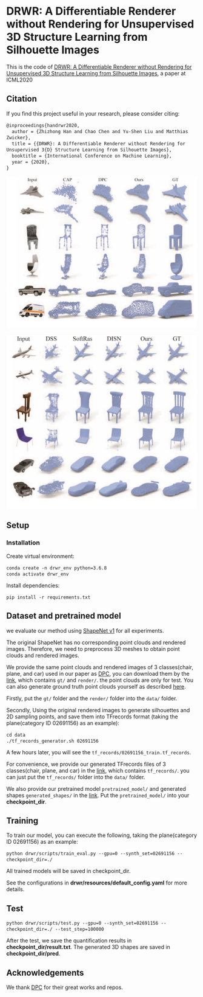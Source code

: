 # DRWR: A Differentiable Renderer without Rendering for Unsupervised 3D Structure Learning from Silhouette Images
This is the code of  [DRWR: A Differentiable Renderer without Rendering for Unsupervised 3D Structure Learning from Silhouette Images](https://arxiv.org/pdf/2007.06127.pdf), a paper at ICML2020

## Citation

If you find this project useful in your research, please consider citing:

```
@inproceedings{handrwr2020,
  author = {Zhizhong Han and Chao Chen and Yu-Shen Liu and Matthias Zwicker},
  title = {{DRWR}: A Differentiable Renderer without Rendering for Unsupervised 3{D} Structure Learning from Silhouette Images},
  booktitle = {International Conference on Machine Learning},
  year = {2020},
}
```

![show1](overview/show1.png)

![show2](overview/show2.png)

## Setup

### Installation

Create virtual environment: 

```
conda create -n drwr_env python=3.6.8
conda activate drwr_env
```

Install dependencies:

```
pip install -r requirements.txt
```

## Dataset and pretrained model

we evaluate our method using [ShapeNet v1](https://www.shapenet.org/) for all experiments. 

The original ShapeNet has no corresponding point clouds and rendered images. Therefore, we need to preprocess 3D meshes to obtain point clouds and rendered images.

We provide the same point clouds and rendered images of 3 classes(chair, plane, and car) used in our paper as [DPC](https://arxiv.org/abs/1810.09381), you can download them by the [link](https://drive.google.com/drive/folders/11EklwTGDShlvV9_631lo-WjL_QFgS1dk), which contains `gt/` and `render/`. the point clouds are only for test. You can also generate ground truth point clouds yourself as described [here](https://github.com/chenchao15/drwr/blob/main/drwr/densify/README.md).

Firstly, put the `gt/` folder and the  `render/` folder into the `data/` folder.

Secondly, Using the original rendered images to generate silhouettes and 2D sampling points, and save them into TFrecords format (taking the plane(category ID 02691156) as an example): 

```
cd data
./tf_records_generator.sh 02691156
```

A few hours later, you will see the `tf_records/02691156_train.tf_records`.

For convenience, we provide our generated TFrecords files of 3 classes(chair, plane, and car) in the [link](https://drive.google.com/drive/folders/11EklwTGDShlvV9_631lo-WjL_QFgS1dk), which contains `tf_records/`. you can just put the `tf_records/` folder into the `data/` folder.

We also provide our pretrained model `pretrained_model/` and generated shapes `generated_shapes/` in the [link](https://drive.google.com/drive/folders/11EklwTGDShlvV9_631lo-WjL_QFgS1dk). Put the `pretrained_model/` into your **checkpoint_dir**.

## Training

To train our model, you can execute the following, taking the plane(category ID 02691156) as an example:

```
python drwr/scripts/train_eval.py --gpu=0 --synth_set=02691156 --checkpoint_dir=./
```

All trained models will be saved in checkpoint_dir.

See the configurations in **drwr/resources/default_config.yaml** for more details.

## Test

```
python drwr/scripts/test.py --gpu=0 --synth_set=02691156 --checkpoint_dir=./ --test_step=100000
```

After the test, we save the quantification results in **checkpoint_dir/result.txt**. The generated 3D shapes are saved in **checkpoint_dir/pred**.

## Acknowledgements

We thank [DPC](https://arxiv.org/abs/1810.09381) for their great works and repos.

